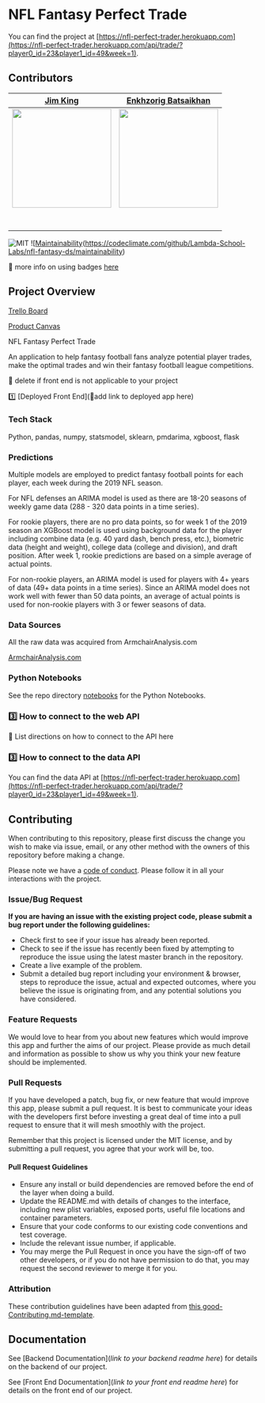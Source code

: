 
# NFL Fantasy Perfect Trade

You can find the project at [https://nfl-perfect-trader.herokuapp.com](https://nfl-perfect-trader.herokuapp.com/api/trade/?player0_id=23&player1_id=49&week=1).

## Contributors

|                                       [Jim King](https://github.com/JimKing100)                                        |                                       [Enkhzorig Batsaikhan](https://github.com/ezorigo)                                        |
| :-----------------------------------------------------------------------------------------------------------: | :-----------------------------------------------------------------------------------------------------------: | 
|                      [<img src="https://github.com/Lambda-School-Labs/nfl-fantasy-ds/blob/master/images/Jim%20King-PacUnion-Color-Web.jpg" width = "200" />](https://github.com/)                       |                      [<img src="https://www.dalesjewelers.com/wp-content/uploads/2018/10/placeholder-silhouette-male.png" width = "200" />](https://github.com/)                       |
|                 [<img src="https://github.com/favicon.ico" width="15"> ](https://github.com/)                 |            [<img src="https://github.com/favicon.ico" width="15"> ](https://github.com/JimKing100)             |  
| [ <img src="https://static.licdn.com/sc/h/al2o9zrvru7aqj8e1x2rzsrca" width="15"> ](https://www.linkedin.com/in/jimkinghomes/) | [ <img src="https://static.licdn.com/sc/h/al2o9zrvru7aqj8e1x2rzsrca" width="15"> ](https://www.linkedin.com/) |


![MIT](https://img.shields.io/packagist/l/doctrine/orm.svg)
![[Maintainability](https://api.codeclimate.com/v1/badges/cdd3afdf63c179c84278/maintainability)(https://codeclimate.com/github/Lambda-School-Labs/nfl-fantasy-ds/maintainability)

🚫 more info on using badges [here](https://github.com/badges/shields)

## Project Overview


[Trello Board](https://trello.com/b/GR22EAEc/nfl-fantasy-perfect-trade)

[Product Canvas](https://www.notion.so/NFL-Fantasy-Perfect-Trade-881bd44def114fda8cffd8ccc362caf0)

NFL Fantasy Perfect Trade

An application to help fantasy football fans analyze potential player trades, make the optimal trades and win their fantasy football league competitions.

🚫  delete if front end is not applicable to your project

1️⃣ [Deployed Front End](🚫add link to deployed app here)

### Tech Stack

Python, pandas, numpy, statsmodel, sklearn, pmdarima, xgboost, flask

### Predictions

Multiple models are employed to predict fantasy football points for each player, each week during the 2019 NFL season.

For NFL defenses an ARIMA model is used as there are 18-20 seasons of weekly game data (288 - 320 data points in a time series).

For rookie players, there are no pro data points, so for week 1 of the 2019 season an XGBoost model is used using background data for the player including combine data (e.g. 40 yard dash, bench press, etc.), biometric data (height and weight), college data (college and division), and draft position.  After week 1, rookie predictions are based on a simple average of actual points.

For non-rookie players, an ARIMA model is used for players with 4+ years of data (49+ data points in a time series).  Since an ARIMA model does not work well with fewer than 50 data points, an average of actual points is used for non-rookie players with 3 or fewer seasons of data.

### Data Sources

All the raw data was acquired from ArmchairAnalysis.com

[ArmchairAnalysis.com](https://www.armchairanalysis.com)

### Python Notebooks

See the repo directory [notebooks](https://github.com/Lambda-School-Labs/nfl-fantasy-ds/tree/master/notebooks) for the Python Notebooks.

### 3️⃣ How to connect to the web API

🚫 List directions on how to connect to the API here

### 3️⃣ How to connect to the data API

You can find the data API at [https://nfl-perfect-trader.herokuapp.com](https://nfl-perfect-trader.herokuapp.com/api/trade/?player0_id=23&player1_id=49&week=1).

## Contributing

When contributing to this repository, please first discuss the change you wish to make via issue, email, or any other method with the owners of this repository before making a change.

Please note we have a [code of conduct](https://github.com/Lambda-School-Labs/nfl-fantasy-ds/blob/master/code_of_conduct.md). Please follow it in all your interactions with the project.

### Issue/Bug Request

 **If you are having an issue with the existing project code, please submit a bug report under the following guidelines:**
 - Check first to see if your issue has already been reported.
 - Check to see if the issue has recently been fixed by attempting to reproduce the issue using the latest master branch in the repository.
 - Create a live example of the problem.
 - Submit a detailed bug report including your environment & browser, steps to reproduce the issue, actual and expected outcomes,  where you believe the issue is originating from, and any potential solutions you have considered.

### Feature Requests

We would love to hear from you about new features which would improve this app and further the aims of our project. Please provide as much detail and information as possible to show us why you think your new feature should be implemented.

### Pull Requests

If you have developed a patch, bug fix, or new feature that would improve this app, please submit a pull request. It is best to communicate your ideas with the developers first before investing a great deal of time into a pull request to ensure that it will mesh smoothly with the project.

Remember that this project is licensed under the MIT license, and by submitting a pull request, you agree that your work will be, too.

#### Pull Request Guidelines

- Ensure any install or build dependencies are removed before the end of the layer when doing a build.
- Update the README.md with details of changes to the interface, including new plist variables, exposed ports, useful file locations and container parameters.
- Ensure that your code conforms to our existing code conventions and test coverage.
- Include the relevant issue number, if applicable.
- You may merge the Pull Request in once you have the sign-off of two other developers, or if you do not have permission to do that, you may request the second reviewer to merge it for you.

### Attribution

These contribution guidelines have been adapted from [this good-Contributing.md-template](https://gist.github.com/PurpleBooth/b24679402957c63ec426).

## Documentation

See [Backend Documentation](_link to your backend readme here_) for details on the backend of our project.

See [Front End Documentation](_link to your front end readme here_) for details on the front end of our project.

